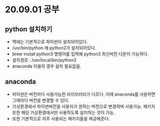 # 20.09.01 공부

## python 설치하기
 * 맥에는 기본적으로 파이썬이 설치되어있다.
 * /usr/bin/python 에 python2가 설치되어있다.
 * brew install python3 명령어를 입력해 python3 최신버전 다운이 가능하다.
 * 설치경로 : /usr/local/bin/python3
 * anaconda 이용의 경우 설치 필요없음.

## anaconda
 * 파이썬은 버전마다 사용가능한 라이브러리가 다르다. 이때 anaconda를 사용하면 그때마다 버전을 변경할 수 있다.
 * 가상환경에서 파이썬버전을 사용자가 원하는 버전으로 변경하며 사용가능. 패키지 또한 해당 가상환경에서만 사용하도록 설치하는 것이 가능.
 * 또한 기본적으로 자주 사용되는 패키지들을 제공해준다. 
